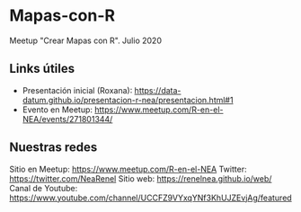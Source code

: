 # Mapas-con-R
Meetup "Crear Mapas con R". Julio 2020

## Links útiles
* Presentación inicial (Roxana): https://data-datum.github.io/presentacion-r-nea/presentacion.html#1 
* Evento en Meetup: https://www.meetup.com/R-en-el-NEA/events/271801344/ 


## Nuestras redes
Sitio en Meetup: https://www.meetup.com/R-en-el-NEA
Twitter: https://twitter.com/NeaRenel
Sitio web:  https://renelnea.github.io/web/
Canal de Youtube: https://www.youtube.com/channel/UCCFZ9VYxqYNf3KhUJZEvjAg/featured 

